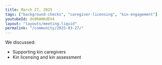 ```yaml
---
title: March 27, 2025
tags: ["background-checks", "caregiver-licensing", "kin-engagement"]
youtubeId: dn9RAHKdEV4
layout: "layouts/meeting.liquid"
permalink: "/community/2025-03-27/"
---
```


We discussed:

- Supporting kin caregivers
- Kin licensing and kin assessment